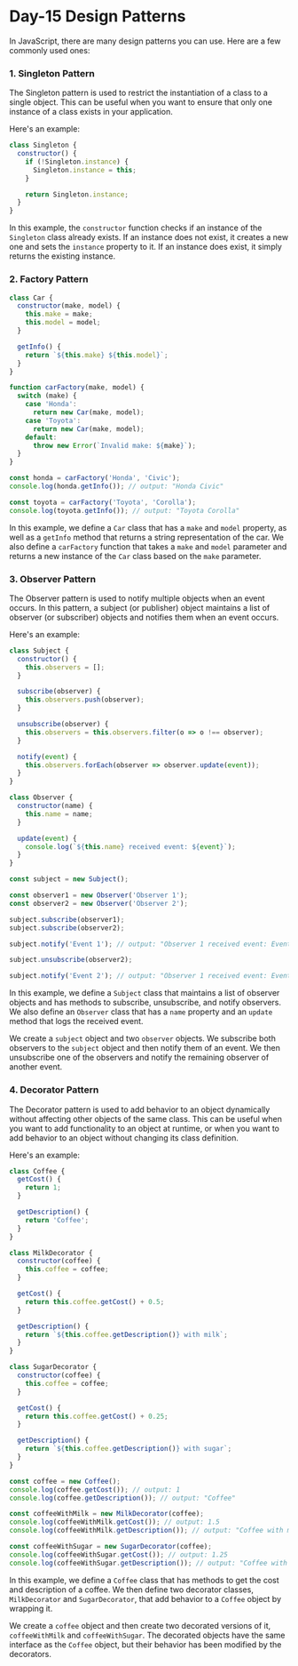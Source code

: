 # Day-15 Design Patterns

In JavaScript, there are many design patterns you can use. Here are a few commonly used ones:

### 1. Singleton Pattern

The Singleton pattern is used to restrict the instantiation of a class to a single object. 
This can be useful when you want to ensure that only one instance of a class exists in your application. 

Here's an example:

```JavaScript 
class Singleton {
  constructor() {
    if (!Singleton.instance) {
      Singleton.instance = this;
    }

    return Singleton.instance;
  }
}
```

In this example, the `constructor` function checks if an instance of the `Singleton` class already exists. 
If an instance does not exist, it creates a new one and sets the `instance` property to it. 
If an instance does exist, it simply returns the existing instance.

### 2. Factory Pattern

```JavaScript 
class Car {
  constructor(make, model) {
    this.make = make;
    this.model = model;
  }

  getInfo() {
    return `${this.make} ${this.model}`;
  }
}

function carFactory(make, model) {
  switch (make) {
    case 'Honda':
      return new Car(make, model);
    case 'Toyota':
      return new Car(make, model);
    default:
      throw new Error(`Invalid make: ${make}`);
  }
}

const honda = carFactory('Honda', 'Civic');
console.log(honda.getInfo()); // output: "Honda Civic"

const toyota = carFactory('Toyota', 'Corolla');
console.log(toyota.getInfo()); // output: "Toyota Corolla"
```

In this example, we define a `Car` class that has a `make` and `model` property, as well as a `getInfo` method that returns a string 
representation of the car. We also define a `carFactory` function that takes a `make` and `model` parameter and returns a new instance 
of the `Car` class based on the `make` parameter.


### 3. Observer Pattern

The Observer pattern is used to notify multiple objects when an event occurs. 
In this pattern, a subject (or publisher) object maintains a list of observer (or subscriber) objects and notifies them when an 
event occurs. 

Here's an example:

```JavaScript 
class Subject {
  constructor() {
    this.observers = [];
  }

  subscribe(observer) {
    this.observers.push(observer);
  }

  unsubscribe(observer) {
    this.observers = this.observers.filter(o => o !== observer);
  }

  notify(event) {
    this.observers.forEach(observer => observer.update(event));
  }
}

class Observer {
  constructor(name) {
    this.name = name;
  }

  update(event) {
    console.log(`${this.name} received event: ${event}`);
  }
}

const subject = new Subject();

const observer1 = new Observer('Observer 1');
const observer2 = new Observer('Observer 2');

subject.subscribe(observer1);
subject.subscribe(observer2);

subject.notify('Event 1'); // output: "Observer 1 received event: Event 1" and "Observer 2 received event: Event 1"

subject.unsubscribe(observer2);

subject.notify('Event 2'); // output: "Observer 1 received event: Event 2"
```

In this example, we define a `Subject` class that maintains a list of observer objects and has methods to subscribe, unsubscribe, 
and notify observers. We also define an `Observer` class that has a `name` property and an `update` method that logs the received event.

We create a `subject` object and two `observer` objects. 
We subscribe both observers to the `subject` object and then notify them of an event. 
We then unsubscribe one of the observers and notify the remaining observer of another event.

### 4. Decorator Pattern

The Decorator pattern is used to add behavior to an object dynamically without affecting other objects of the same class. 
This can be useful when you want to add functionality to an object at runtime, or when you want to add behavior to an object 
without changing its class definition. 

Here's an example:

```JavaScript 
class Coffee {
  getCost() {
    return 1;
  }

  getDescription() {
    return 'Coffee';
  }
}

class MilkDecorator {
  constructor(coffee) {
    this.coffee = coffee;
  }

  getCost() {
    return this.coffee.getCost() + 0.5;
  }

  getDescription() {
    return `${this.coffee.getDescription()} with milk`;
  }
}

class SugarDecorator {
  constructor(coffee) {
    this.coffee = coffee;
  }

  getCost() {
    return this.coffee.getCost() + 0.25;
  }

  getDescription() {
    return `${this.coffee.getDescription()} with sugar`;
  }
}

const coffee = new Coffee();
console.log(coffee.getCost()); // output: 1
console.log(coffee.getDescription()); // output: "Coffee"

const coffeeWithMilk = new MilkDecorator(coffee);
console.log(coffeeWithMilk.getCost()); // output: 1.5
console.log(coffeeWithMilk.getDescription()); // output: "Coffee with milk"

const coffeeWithSugar = new SugarDecorator(coffee);
console.log(coffeeWithSugar.getCost()); // output: 1.25
console.log(coffeeWithSugar.getDescription()); // output: "Coffee with sugar"
```

In this example, we define a `Coffee` class that has methods to get the cost and description of a coffee. 
We then define two decorator classes, `MilkDecorator` and `SugarDecorator`, that add behavior to a `Coffee` object by wrapping it.

We create a `coffee` object and then create two decorated versions of it, `coffeeWithMilk` and `coffeeWithSugar`. 
The decorated objects have the same interface as the `Coffee` object, but their behavior has been modified by the decorators.
